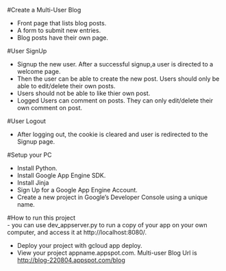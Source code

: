 #Create a Multi-User Blog
  - Front page that lists blog posts.
  - A form to submit new entries.
  - Blog posts have their own page.
  
 #User SignUp
   - Signup the new user. After a successful signup,a user is directed to a welcome page.
   - Then the user can be able to create the new post. Users should only be able to edit/delete their own posts.
   - Users should not be able to like thier own post.
   - Logged Users can comment on posts. They can only edit/delete their own comment on post.
   
 #User Logout
   - After logging out, the cookie is cleared and user is redirected to the Signup page.
    
 #Setup your PC
   - Install Python.
   - Install Google App Engine SDK.
   - Install Jinja
   - Sign Up for a Google App Engine Account.
   - Create a new project in Google’s Developer Console using a unique name.
        
 #How to run this project   
     - you can use dev_appserver.py to run a copy of your app on your own computer, 
       and access it at http://localhost:8080/.
 
   - Deploy your project with gcloud app deploy.
   - View your project  appname.appspot.com.
Multi-user Blog Url is http://blog-220804.appspot.com/blog

